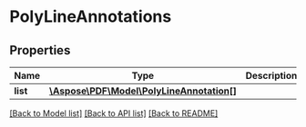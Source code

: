 # PolyLineAnnotations

## Properties
Name | Type | Description | Notes
------------ | ------------- | ------------- | -------------
**list** | [**\Aspose\PDF\Model\PolyLineAnnotation[]**](PolyLineAnnotation.md) |  | [optional] 

[[Back to Model list]](../README.md#documentation-for-models) [[Back to API list]](../README.md#documentation-for-api-endpoints) [[Back to README]](../README.md)


